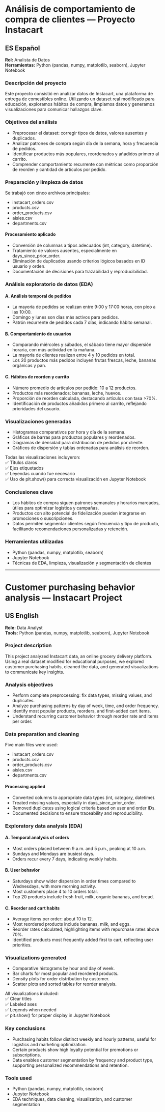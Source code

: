 # Análisis de comportamiento de compra de clientes — Proyecto Instacart

## ES Español

**Rol:** Analista de Datos  
**Herramientas:** Python (pandas, numpy, matplotlib, seaborn), Jupyter Notebook

### Descripción del proyecto  
Este proyecto consistió en analizar datos de Instacart, una plataforma de entrega de comestibles online. Utilizando un dataset real modificado para educación, exploramos hábitos de compra, limpiamos datos y generamos visualizaciones para comunicar hallazgos clave.

### Objetivos del análisis  
- Preprocesar el dataset: corregir tipos de datos, valores ausentes y duplicados.  
- Analizar patrones de compra según día de la semana, hora y frecuencia de pedidos.  
- Identificar productos más populares, reordenados y añadidos primero al carrito.  
- Comprender comportamiento recurrente con métricas como proporción de reorden y cantidad de artículos por pedido.

### Preparación y limpieza de datos  
Se trabajó con cinco archivos principales:  
- instacart_orders.csv  
- products.csv  
- order_products.csv  
- aisles.csv  
- departments.csv

#### Procesamiento aplicado  
- Conversión de columnas a tipos adecuados (int, category, datetime).  
- Tratamiento de valores ausentes, especialmente en days_since_prior_order.  
- Eliminación de duplicados usando criterios lógicos basados en ID usuario y orden.  
- Documentación de decisiones para trazabilidad y reproducibilidad.

### Análisis exploratorio de datos (EDA)

#### A. Análisis temporal de pedidos  
- La mayoría de pedidos se realizan entre 9:00 y 17:00 horas, con pico a las 10:00.  
- Domingo y lunes son días más activos para pedidos.  
- Patrón recurrente de pedidos cada 7 días, indicando hábito semanal.

#### B. Comportamiento de usuarios  
- Comparando miércoles y sábados, el sábado tiene mayor dispersión horaria, con más actividad en la mañana.  
- La mayoría de clientes realizan entre 4 y 10 pedidos en total.  
- Los 20 productos más pedidos incluyen frutas frescas, leche, bananas orgánicas y pan.

#### C. Hábitos de reorden y carrito  
- Número promedio de artículos por pedido: 10 a 12 productos.  
- Productos más reordenados: bananas, leche, huevos.  
- Proporción de reorden calculada, destacando artículos con tasa >70%.  
- Identificación de productos añadidos primero al carrito, reflejando prioridades del usuario.

### Visualizaciones generadas  
- Histogramas comparativos por hora y día de la semana.  
- Gráficos de barras para productos populares y reordenados.  
- Diagramas de densidad para distribución de pedidos por cliente.  
- Gráficos de dispersión y tablas ordenadas para análisis de reorden.

Todas las visualizaciones incluyeron:  
✅ Títulos claros  
✅ Ejes etiquetados  
✅ Leyendas cuando fue necesario  
✅ Uso de plt.show() para correcta visualización en Jupyter Notebook

### Conclusiones clave  
- Los hábitos de compra siguen patrones semanales y horarios marcados, útiles para optimizar logística y campañas.  
- Productos con alto potencial de fidelización pueden integrarse en promociones o suscripciones.  
- Datos permiten segmentar clientes según frecuencia y tipo de producto, facilitando recomendaciones personalizadas y retención.

### Herramientas utilizadas  
- Python (pandas, numpy, matplotlib, seaborn)  
- Jupyter Notebook  
- Técnicas de EDA, limpieza, visualización y segmentación de clientes

---

# Customer purchasing behavior analysis — Instacart Project

## US English

**Role:** Data Analyst  
**Tools:** Python (pandas, numpy, matplotlib, seaborn), Jupyter Notebook

### Project description  
This project analyzed Instacart data, an online grocery delivery platform. Using a real dataset modified for educational purposes, we explored customer purchasing habits, cleaned the data, and generated visualizations to communicate key insights.

### Analysis objectives  
- Perform complete preprocessing: fix data types, missing values, and duplicates.  
- Analyze purchasing patterns by day of week, time, and order frequency.  
- Identify most popular products, reorders, and first-added cart items.  
- Understand recurring customer behavior through reorder rate and items per order.

### Data preparation and cleaning  
Five main files were used:  
- instacart_orders.csv  
- products.csv  
- order_products.csv  
- aisles.csv  
- departments.csv

#### Processing applied  
- Converted columns to appropriate data types (int, category, datetime).  
- Treated missing values, especially in days_since_prior_order.  
- Removed duplicates using logical criteria based on user and order IDs.  
- Documented decisions to ensure traceability and reproducibility.

### Exploratory data analysis (EDA)

#### A. Temporal analysis of orders  
- Most orders placed between 9 a.m. and 5 p.m., peaking at 10 a.m.  
- Sundays and Mondays are busiest days.  
- Orders recur every 7 days, indicating weekly habits.

#### B. User behavior  
- Saturdays show wider dispersion in order times compared to Wednesdays, with more morning activity.  
- Most customers place 4 to 10 orders total.  
- Top 20 products include fresh fruit, milk, organic bananas, and bread.

#### C. Reorder and cart habits  
- Average items per order: about 10 to 12.  
- Most reordered products include bananas, milk, and eggs.  
- Reorder rates calculated, highlighting items with repurchase rates above 70%.  
- Identified products most frequently added first to cart, reflecting user priorities.

### Visualizations generated  
- Comparative histograms by hour and day of week.  
- Bar charts for most popular and reordered products.  
- Density plots for order distribution by customer.  
- Scatter plots and sorted tables for reorder analysis.

All visualizations included:  
✅ Clear titles  
✅ Labeled axes  
✅ Legends when needed  
✅ plt.show() for proper display in Jupyter Notebook

### Key conclusions  
- Purchasing habits follow distinct weekly and hourly patterns, useful for logistics and marketing optimization.  
- Certain products show high loyalty potential for promotions or subscriptions.  
- Data enables customer segmentation by frequency and product type, supporting personalized recommendations and retention.

### Tools used  
- Python (pandas, numpy, matplotlib, seaborn)  
- Jupyter Notebook  
- EDA techniques, data cleaning, visualization, and customer segmentation
